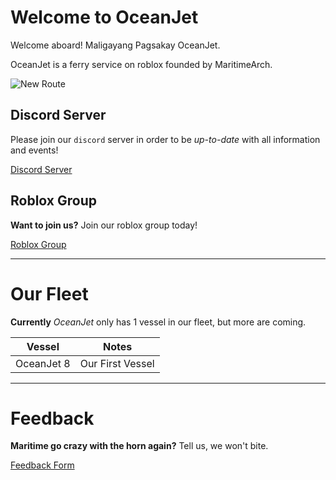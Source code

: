 
# Welcome to OceanJet

Welcome aboard! Maligayang Pagsakay OceanJet.

OceanJet is a ferry service on roblox founded by MaritimeArch.

![New Route](https://OceanJet.github.io/PABLO.png)

## Discord Server 

Please join our `discord` server in order to be _up-to-date_ with all information and events!


[Discord Server](https://discord.gg/ghJh5D8)


## Roblox Group

**Want to join us?**
Join our roblox group today!

[Roblox Group](https://www.roblox.com/groups/7711744/OJ-Oceanjet-Philippines-Roblox)

---
# Our Fleet

**Currently** _OceanJet_ only has 1 vessel in our fleet, but more are coming.

Vessel | Notes
-------|------
OceanJet 8 | Our First Vessel

---
# Feedback

**Maritime go crazy with the horn again?** Tell us, we won't bite.

[Feedback Form](feedback.html)
